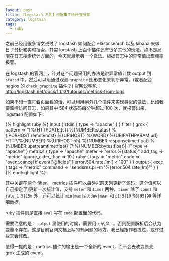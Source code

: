 ```yaml
---
layout: post
title: 【Logstash 系列】根据事件统计值报警
category: logstash
tags:
  - ruby
---
```


之前已经用很多博文说过了 logstash 如何配合 elasticsearch 以及 kibana 来做日子分析和实时搜索。其实 logstash 上百个插件还有很多其他的玩法，绝不是局限在日志搜索统计方面的。今天就展示另一个做法。根据日志中的异常值出现频率报警。

在 logstash 的官网上，针对这个问题采用的办法是讲异常值计数 output 到 `statsd` 中，然后可以用通过观测 `graphite` 图形变化来判断异常。(或者配合 nagios 的 `check_graphite` 插件？) 官网说明见：<http://logstash.net/docs/1.1.13/tutorials/metrics-from-logs>

如果不想一直盯着页面看的话，可以利用另外几个插件来实现类似的做法，比如我要监控访问日志，如果其中 504 状态码每分钟超过 100 次，就报警出来。logstash 配置如下：

{% highlight ruby %}
    input {
        stdin {
            type => "apache"
        }
    }
    filter {
        grok {
            pattern => "\[%{HTTPDATE:ts}\] %{NUMBER:status} %{IPORHOST:remotehost} %{URIHOST} %{WORD} %{URIPATHPARAM:url} HTTP/%{NUMBER} %{URIHOST:oh} %{NUMBER:responsetime:float} %{NUMBER:upstreamtime:float} (?:%{NUMBER:bytes:float}|-)"
            type => "apache"
        }
        metrics {
            type => "apache"
            meter => "error.%{status}"
            add_tag => "metric"
            ignore_older_than => 10
        }
        ruby {
            tags => "metric"
            code => "event.cancel if event['@fields']['error.504.rate_1m'] < 100"
        }
    }
    output {
        exec {
            tags => "metric"
            command => "sendsms.pl -m '%{error\.504\.rate_1m}'"
        }
    }
{% endhighlight %}

其中关键在两个 filter。 metrics 插件可以每5秒(前天刚更新了源码，这个值可以自己指定了)更新一次统计值，支持 `meter` 和 `timer` 两种，`timer` 除了 `count` 和 `rate_1|5|15m` 外，还可以统计 `min|max|stddev|mean` 和 `p1|5|10|90|95|99` 等详细数据。

ruby 插件则是直接 `eval` 写在 `code` 配置里的代码。

需要注意的是： `output` 里使用的时候，需要用 `\` 转义 `.`。否则配置解析后会认为变量不存在。这是目前官网文档上写的有问题的地方。我已經跟作者提过，或许过些天会修改。

值得一提的是：metrics 插件的输出是一个全新的 event，而不会去改变原先 grok 生成的 event。

